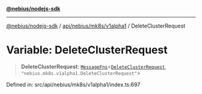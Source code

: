 [**@nebius/nodejs-sdk**](../../../../../README.md)

---

[@nebius/nodejs-sdk](../../../../../README.md) / [api/nebius/mk8s/v1alpha1](../README.md) / DeleteClusterRequest

# Variable: DeleteClusterRequest

> **DeleteClusterRequest**: [`MessageFns`](../../../../../runtime/protos/core/interfaces/MessageFns.md)\<[`DeleteClusterRequest`](../interfaces/DeleteClusterRequest.md), `"nebius.mk8s.v1alpha1.DeleteClusterRequest"`\>

Defined in: src/api/nebius/mk8s/v1alpha1/index.ts:697
